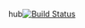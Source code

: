 hub[![Build Status](https://travis-ci.org/dmardegan/walletapi.svg?branch=master)](https://travis-ci.org/dmardegan/walletapi)
